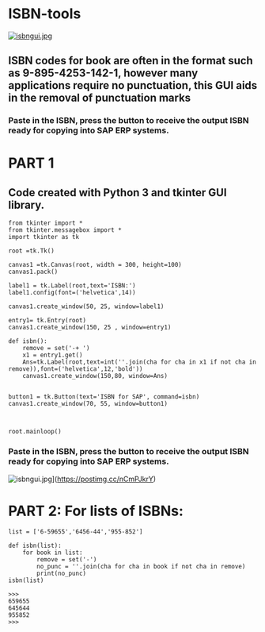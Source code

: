 # ISBN-tools

[![isbngui.jpg](https://i.postimg.cc/Dypk1pKD/isbngui.jpg)](https://postimg.cc/nCmPJkrY)

## ISBN codes for book are often in the format such as 9-895-4253-142-1, however many applications require no punctuation, this GUI aids in the removal of punctuation marks
### Paste in the ISBN, press the button to receive the output ISBN ready for copying into SAP ERP systems.
# PART 1
## Code created with Python 3 and tkinter GUI library.

```import math as m
from tkinter import *
from tkinter.messagebox import *
import tkinter as tk

root =tk.Tk()

canvas1 =tk.Canvas(root, width = 300, height=100)
canvas1.pack()

label1 = tk.Label(root,text='ISBN:')
label1.config(font=('helvetica',14))

canvas1.create_window(50, 25, window=label1)

entry1= tk.Entry(root)
canvas1.create_window(150, 25 , window=entry1)

def isbn():
    remove = set('-+ ')
    x1 = entry1.get()
    Ans=tk.Label(root,text=int(''.join(cha for cha in x1 if not cha in remove)),font=('helvetica',12,'bold'))
    canvas1.create_window(150,80, window=Ans)
  
    
button1 = tk.Button(text='ISBN for SAP', command=isbn)
canvas1.create_window(70, 55, window=button1)



root.mainloop()
```

### Paste in the ISBN, press the button to receive the output ISBN ready for copying into SAP ERP systems.
![isbngui.jpg](https://i.postimg.cc/Dypk1pKD/isbngui.jpg)](https://postimg.cc/nCmPJkrY)

# PART 2: For lists of ISBNs:
```
list = ['6-59655','6456-44','955-852']

def isbn(list):
    for book in list:
        remove = set('-')
        no_punc = ''.join(cha for cha in book if not cha in remove)
        print(no_punc)
isbn(list)

>>> 
659655
645644
955852
>>> 
```
